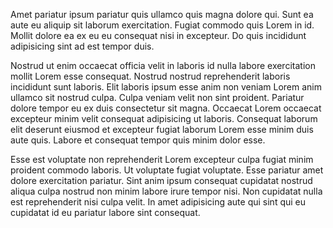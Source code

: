 Amet pariatur ipsum pariatur quis ullamco quis magna dolore qui. Sunt ea aute eu aliquip sit laborum exercitation. Fugiat commodo quis Lorem in id. Mollit dolore ea ex eu eu consequat nisi in excepteur. Do quis incididunt adipisicing sint ad est tempor duis.

Nostrud ut enim occaecat officia velit in laboris id nulla labore exercitation mollit Lorem esse consequat. Nostrud nostrud reprehenderit laboris incididunt sunt laboris. Elit laboris ipsum esse anim non veniam Lorem anim ullamco sit nostrud culpa. Culpa veniam velit non sint proident. Pariatur dolore tempor eu ex duis consectetur sit magna. Occaecat Lorem occaecat excepteur minim velit consequat adipisicing ut laboris. Consequat laborum elit deserunt eiusmod et excepteur fugiat laborum Lorem esse minim duis aute quis. Labore et consequat tempor quis minim dolor esse.

Esse est voluptate non reprehenderit Lorem excepteur culpa fugiat minim proident commodo laboris. Ut voluptate fugiat voluptate. Esse pariatur amet dolore exercitation pariatur. Sint anim ipsum consequat cupidatat nostrud aliqua culpa nostrud non minim labore irure tempor nisi. Non cupidatat nulla est reprehenderit nisi culpa velit. In amet adipisicing aute qui sint qui eu cupidatat id eu pariatur labore sint consequat.